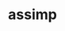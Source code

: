 ---
title: "assimp"
layout: cache
categories: [package, develop]
meta: {"versions": ["5.4.3"], "compilers": ["gcc@=11.1.0", "gcc@=11.4.0", "oneapi@=2024.2.1"], "oss": ["ubuntu20.04", "ubuntu22.04"], "platforms": ["linux"], "targets": ["x86_64_v3"], "stacks": ["data-vis-sdk", "e4s", "e4s-oneapi", "hep", "root"], "num_specs": 24, "num_specs_by_stack": {"root": 24, "data-vis-sdk": 9, "hep": 5, "e4s": 5, "e4s-oneapi": 5}}
spec_details: [{"hash": "7a5tvvo4wn4ihjadwbdk6xyafnu7i3ot", "compiler": "gcc@=11.1.0", "versions": ["5.4.3"], "os": "ubuntu20.04", "platform": "linux", "target": "x86_64_v3", "variants": ["build_system=cmake", "build_type=Release", "generator=make", "~ipo", "+shared"], "stacks": ["root", "data-vis-sdk"], "size": "-", "tarball": "https://binaries.spack.io/develop/build_cache/linux-ubuntu20.04-x86_64_v3/gcc-11.1.0/assimp-5.4.3/linux-ubuntu20.04-x86_64_v3-gcc-11.1.0-assimp-5.4.3-7a5tvvo4wn4ihjadwbdk6xyafnu7i3ot.spack"}, {"hash": "dkymlcfhqfbhau7zb5zorzitaeq3gbnq", "compiler": "gcc@=11.1.0", "versions": ["5.4.3"], "os": "ubuntu20.04", "platform": "linux", "target": "x86_64_v3", "variants": ["build_system=cmake", "build_type=Release", "generator=make", "~ipo", "+shared"], "stacks": ["root", "data-vis-sdk"], "size": "-", "tarball": "https://binaries.spack.io/develop/build_cache/linux-ubuntu20.04-x86_64_v3/gcc-11.1.0/assimp-5.4.3/linux-ubuntu20.04-x86_64_v3-gcc-11.1.0-assimp-5.4.3-dkymlcfhqfbhau7zb5zorzitaeq3gbnq.spack"}, {"hash": "iosplupmly3cvi2r5hpc6ukiemib72xv", "compiler": "gcc@=11.1.0", "versions": ["5.4.3"], "os": "ubuntu20.04", "platform": "linux", "target": "x86_64_v3", "variants": ["build_system=cmake", "build_type=Release", "generator=make", "~ipo", "+shared"], "stacks": ["root", "data-vis-sdk"], "size": "-", "tarball": "https://binaries.spack.io/develop/build_cache/linux-ubuntu20.04-x86_64_v3/gcc-11.1.0/assimp-5.4.3/linux-ubuntu20.04-x86_64_v3-gcc-11.1.0-assimp-5.4.3-iosplupmly3cvi2r5hpc6ukiemib72xv.spack"}, {"hash": "ng7rn22ue2ufxkt6tubernyu6xnlllul", "compiler": "gcc@=11.1.0", "versions": ["5.4.3"], "os": "ubuntu20.04", "platform": "linux", "target": "x86_64_v3", "variants": ["build_system=cmake", "build_type=Release", "generator=make", "~ipo", "+shared"], "stacks": ["root", "data-vis-sdk"], "size": "-", "tarball": "https://binaries.spack.io/develop/build_cache/linux-ubuntu20.04-x86_64_v3/gcc-11.1.0/assimp-5.4.3/linux-ubuntu20.04-x86_64_v3-gcc-11.1.0-assimp-5.4.3-ng7rn22ue2ufxkt6tubernyu6xnlllul.spack"}, {"hash": "o5ukrewxhwyjyowbs74bvwf7f6d64izz", "compiler": "gcc@=11.1.0", "versions": ["5.4.3"], "os": "ubuntu20.04", "platform": "linux", "target": "x86_64_v3", "variants": ["build_system=cmake", "build_type=Release", "generator=make", "~ipo", "+shared"], "stacks": ["root", "data-vis-sdk"], "size": "-", "tarball": "https://binaries.spack.io/develop/build_cache/linux-ubuntu20.04-x86_64_v3/gcc-11.1.0/assimp-5.4.3/linux-ubuntu20.04-x86_64_v3-gcc-11.1.0-assimp-5.4.3-o5ukrewxhwyjyowbs74bvwf7f6d64izz.spack"}, {"hash": "oagt2nhtqxdpi2b34i5hydlqvxlr5dmx", "compiler": "gcc@=11.1.0", "versions": ["5.4.3"], "os": "ubuntu20.04", "platform": "linux", "target": "x86_64_v3", "variants": ["build_system=cmake", "build_type=Release", "generator=make", "~ipo", "+shared"], "stacks": ["root", "data-vis-sdk"], "size": "-", "tarball": "https://binaries.spack.io/develop/build_cache/linux-ubuntu20.04-x86_64_v3/gcc-11.1.0/assimp-5.4.3/linux-ubuntu20.04-x86_64_v3-gcc-11.1.0-assimp-5.4.3-oagt2nhtqxdpi2b34i5hydlqvxlr5dmx.spack"}, {"hash": "uo7d5ojxquzjebqgby5kutughz7dhxcq", "compiler": "gcc@=11.1.0", "versions": ["5.4.3"], "os": "ubuntu20.04", "platform": "linux", "target": "x86_64_v3", "variants": ["build_system=cmake", "build_type=Release", "generator=make", "~ipo", "+shared"], "stacks": ["root", "data-vis-sdk"], "size": "-", "tarball": "https://binaries.spack.io/develop/build_cache/linux-ubuntu20.04-x86_64_v3/gcc-11.1.0/assimp-5.4.3/linux-ubuntu20.04-x86_64_v3-gcc-11.1.0-assimp-5.4.3-uo7d5ojxquzjebqgby5kutughz7dhxcq.spack"}, {"hash": "uujxxdplldu43hscvsmia5hp2cba6s63", "compiler": "gcc@=11.1.0", "versions": ["5.4.3"], "os": "ubuntu20.04", "platform": "linux", "target": "x86_64_v3", "variants": ["build_system=cmake", "build_type=Release", "generator=make", "~ipo", "+shared"], "stacks": ["root", "data-vis-sdk"], "size": "-", "tarball": "https://binaries.spack.io/develop/build_cache/linux-ubuntu20.04-x86_64_v3/gcc-11.1.0/assimp-5.4.3/linux-ubuntu20.04-x86_64_v3-gcc-11.1.0-assimp-5.4.3-uujxxdplldu43hscvsmia5hp2cba6s63.spack"}, {"hash": "xqenjgsv5pmwsxfvx2sclctfulsnfaa3", "compiler": "gcc@=11.1.0", "versions": ["5.4.3"], "os": "ubuntu20.04", "platform": "linux", "target": "x86_64_v3", "variants": ["build_system=cmake", "build_type=Release", "generator=make", "~ipo", "+shared"], "stacks": ["root", "data-vis-sdk"], "size": "-", "tarball": "https://binaries.spack.io/develop/build_cache/linux-ubuntu20.04-x86_64_v3/gcc-11.1.0/assimp-5.4.3/linux-ubuntu20.04-x86_64_v3-gcc-11.1.0-assimp-5.4.3-xqenjgsv5pmwsxfvx2sclctfulsnfaa3.spack"}, {"hash": "bonydssykxab4hdja4txuogfbrbhkwje", "compiler": "gcc@=11.4.0", "versions": ["5.4.3"], "os": "ubuntu22.04", "platform": "linux", "target": "x86_64_v3", "variants": ["build_system=cmake", "build_type=Release", "generator=make", "~ipo", "+shared"], "stacks": ["hep", "root"], "size": "-", "tarball": "https://binaries.spack.io/develop/build_cache/linux-ubuntu22.04-x86_64_v3/gcc-11.4.0/assimp-5.4.3/linux-ubuntu22.04-x86_64_v3-gcc-11.4.0-assimp-5.4.3-bonydssykxab4hdja4txuogfbrbhkwje.spack"}, {"hash": "o3sm3d232mq4gwhyruu2sde4hyx75lwf", "compiler": "gcc@=11.4.0", "versions": ["5.4.3"], "os": "ubuntu22.04", "platform": "linux", "target": "x86_64_v3", "variants": ["build_system=cmake", "build_type=Release", "generator=make", "~ipo", "+shared"], "stacks": ["hep", "root"], "size": "-", "tarball": "https://binaries.spack.io/develop/build_cache/linux-ubuntu22.04-x86_64_v3/gcc-11.4.0/assimp-5.4.3/linux-ubuntu22.04-x86_64_v3-gcc-11.4.0-assimp-5.4.3-o3sm3d232mq4gwhyruu2sde4hyx75lwf.spack"}, {"hash": "zwfbxqp36m4jcloodtpvv56wlra6y5ts", "compiler": "gcc@=11.4.0", "versions": ["5.4.3"], "os": "ubuntu22.04", "platform": "linux", "target": "x86_64_v3", "variants": ["build_system=cmake", "build_type=Release", "generator=make", "~ipo", "+shared"], "stacks": ["hep", "root"], "size": "-", "tarball": "https://binaries.spack.io/develop/build_cache/linux-ubuntu22.04-x86_64_v3/gcc-11.4.0/assimp-5.4.3/linux-ubuntu22.04-x86_64_v3-gcc-11.4.0-assimp-5.4.3-zwfbxqp36m4jcloodtpvv56wlra6y5ts.spack"}, {"hash": "fqvgy7hf52i6w4hjlgyfi22m4g46o7cd", "compiler": "gcc@=11.4.0", "versions": ["5.4.3"], "os": "ubuntu22.04", "platform": "linux", "target": "x86_64_v3", "variants": ["build_system=cmake", "build_type=Release", "generator=make", "~ipo", "+shared"], "stacks": ["hep", "root"], "size": "-", "tarball": "https://binaries.spack.io/develop/build_cache/linux-ubuntu22.04-x86_64_v3/gcc-11.4.0/assimp-5.4.3/linux-ubuntu22.04-x86_64_v3-gcc-11.4.0-assimp-5.4.3-fqvgy7hf52i6w4hjlgyfi22m4g46o7cd.spack"}, {"hash": "yxgd3x4sxd333xqyxbk2swhvf7qbwnqk", "compiler": "gcc@=11.4.0", "versions": ["5.4.3"], "os": "ubuntu22.04", "platform": "linux", "target": "x86_64_v3", "variants": ["build_system=cmake", "build_type=Release", "generator=make", "~ipo", "+shared"], "stacks": ["hep", "root"], "size": "-", "tarball": "https://binaries.spack.io/develop/build_cache/linux-ubuntu22.04-x86_64_v3/gcc-11.4.0/assimp-5.4.3/linux-ubuntu22.04-x86_64_v3-gcc-11.4.0-assimp-5.4.3-yxgd3x4sxd333xqyxbk2swhvf7qbwnqk.spack"}, {"hash": "a5xyzrzimtliihcmotlgsqruaj6lty4d", "compiler": "gcc@=11.4.0", "versions": ["5.4.3"], "os": "ubuntu22.04", "platform": "linux", "target": "x86_64_v3", "variants": ["build_system=cmake", "build_type=Release", "generator=make", "~ipo", "+shared"], "stacks": ["root", "e4s"], "size": "-", "tarball": "https://binaries.spack.io/develop/build_cache/linux-ubuntu22.04-x86_64_v3/gcc-11.4.0/assimp-5.4.3/linux-ubuntu22.04-x86_64_v3-gcc-11.4.0-assimp-5.4.3-a5xyzrzimtliihcmotlgsqruaj6lty4d.spack"}, {"hash": "g2z6eoemlo7bumxb7fibcuie6bb2emwh", "compiler": "gcc@=11.4.0", "versions": ["5.4.3"], "os": "ubuntu22.04", "platform": "linux", "target": "x86_64_v3", "variants": ["build_system=cmake", "build_type=Release", "generator=make", "~ipo", "+shared"], "stacks": ["root", "e4s"], "size": "-", "tarball": "https://binaries.spack.io/develop/build_cache/linux-ubuntu22.04-x86_64_v3/gcc-11.4.0/assimp-5.4.3/linux-ubuntu22.04-x86_64_v3-gcc-11.4.0-assimp-5.4.3-g2z6eoemlo7bumxb7fibcuie6bb2emwh.spack"}, {"hash": "qoavyzec6fecirvxggpoj5h4jeownjjk", "compiler": "gcc@=11.4.0", "versions": ["5.4.3"], "os": "ubuntu22.04", "platform": "linux", "target": "x86_64_v3", "variants": ["build_system=cmake", "build_type=Release", "generator=make", "~ipo", "+shared"], "stacks": ["root", "e4s"], "size": "-", "tarball": "https://binaries.spack.io/develop/build_cache/linux-ubuntu22.04-x86_64_v3/gcc-11.4.0/assimp-5.4.3/linux-ubuntu22.04-x86_64_v3-gcc-11.4.0-assimp-5.4.3-qoavyzec6fecirvxggpoj5h4jeownjjk.spack"}, {"hash": "u74mggozrzoizjst6b46kx5hk6h637fj", "compiler": "gcc@=11.4.0", "versions": ["5.4.3"], "os": "ubuntu22.04", "platform": "linux", "target": "x86_64_v3", "variants": ["build_system=cmake", "build_type=Release", "generator=make", "~ipo", "+shared"], "stacks": ["root", "e4s"], "size": "-", "tarball": "https://binaries.spack.io/develop/build_cache/linux-ubuntu22.04-x86_64_v3/gcc-11.4.0/assimp-5.4.3/linux-ubuntu22.04-x86_64_v3-gcc-11.4.0-assimp-5.4.3-u74mggozrzoizjst6b46kx5hk6h637fj.spack"}, {"hash": "yppqfmo7k6mzqwf4nileodsvl2qzffvz", "compiler": "gcc@=11.4.0", "versions": ["5.4.3"], "os": "ubuntu22.04", "platform": "linux", "target": "x86_64_v3", "variants": ["build_system=cmake", "build_type=Release", "generator=make", "~ipo", "+shared"], "stacks": ["root", "e4s"], "size": "-", "tarball": "https://binaries.spack.io/develop/build_cache/linux-ubuntu22.04-x86_64_v3/gcc-11.4.0/assimp-5.4.3/linux-ubuntu22.04-x86_64_v3-gcc-11.4.0-assimp-5.4.3-yppqfmo7k6mzqwf4nileodsvl2qzffvz.spack"}, {"hash": "3pb7fudkiy3hg6fezzvygofwgdwdnaj2", "compiler": "oneapi@=2024.2.1", "versions": ["5.4.3"], "os": "ubuntu22.04", "platform": "linux", "target": "x86_64_v3", "variants": ["build_system=cmake", "build_type=Release", "generator=make", "~ipo", "+shared"], "stacks": ["root", "e4s-oneapi"], "size": "-", "tarball": "https://binaries.spack.io/develop/build_cache/linux-ubuntu22.04-x86_64_v3/oneapi-2024.2.1/assimp-5.4.3/linux-ubuntu22.04-x86_64_v3-oneapi-2024.2.1-assimp-5.4.3-3pb7fudkiy3hg6fezzvygofwgdwdnaj2.spack"}, {"hash": "gz6fejkkr4wzeiqjqijulpikv2uijeyj", "compiler": "oneapi@=2024.2.1", "versions": ["5.4.3"], "os": "ubuntu22.04", "platform": "linux", "target": "x86_64_v3", "variants": ["build_system=cmake", "build_type=Release", "generator=make", "~ipo", "+shared"], "stacks": ["root", "e4s-oneapi"], "size": "-", "tarball": "https://binaries.spack.io/develop/build_cache/linux-ubuntu22.04-x86_64_v3/oneapi-2024.2.1/assimp-5.4.3/linux-ubuntu22.04-x86_64_v3-oneapi-2024.2.1-assimp-5.4.3-gz6fejkkr4wzeiqjqijulpikv2uijeyj.spack"}, {"hash": "w2lvjmzb7wzixs5lp3aonewrcil7opyn", "compiler": "oneapi@=2024.2.1", "versions": ["5.4.3"], "os": "ubuntu22.04", "platform": "linux", "target": "x86_64_v3", "variants": ["build_system=cmake", "build_type=Release", "generator=make", "~ipo", "+shared"], "stacks": ["root", "e4s-oneapi"], "size": "-", "tarball": "https://binaries.spack.io/develop/build_cache/linux-ubuntu22.04-x86_64_v3/oneapi-2024.2.1/assimp-5.4.3/linux-ubuntu22.04-x86_64_v3-oneapi-2024.2.1-assimp-5.4.3-w2lvjmzb7wzixs5lp3aonewrcil7opyn.spack"}, {"hash": "z2fgd3emgthitab7ldotpcdglytqkrln", "compiler": "oneapi@=2024.2.1", "versions": ["5.4.3"], "os": "ubuntu22.04", "platform": "linux", "target": "x86_64_v3", "variants": ["build_system=cmake", "build_type=Release", "generator=make", "~ipo", "+shared"], "stacks": ["root", "e4s-oneapi"], "size": "-", "tarball": "https://binaries.spack.io/develop/build_cache/linux-ubuntu22.04-x86_64_v3/oneapi-2024.2.1/assimp-5.4.3/linux-ubuntu22.04-x86_64_v3-oneapi-2024.2.1-assimp-5.4.3-z2fgd3emgthitab7ldotpcdglytqkrln.spack"}, {"hash": "zw7is67ucjfyk3amshavnwkc76ijtzuv", "compiler": "oneapi@=2024.2.1", "versions": ["5.4.3"], "os": "ubuntu22.04", "platform": "linux", "target": "x86_64_v3", "variants": ["build_system=cmake", "build_type=Release", "generator=make", "~ipo", "+shared"], "stacks": ["root", "e4s-oneapi"], "size": "-", "tarball": "https://binaries.spack.io/develop/build_cache/linux-ubuntu22.04-x86_64_v3/oneapi-2024.2.1/assimp-5.4.3/linux-ubuntu22.04-x86_64_v3-oneapi-2024.2.1-assimp-5.4.3-zw7is67ucjfyk3amshavnwkc76ijtzuv.spack"}]
---